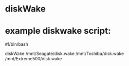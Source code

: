 # diskWake

# example diskwake script:

#!/bin/bash

diskWake /mnt/Seagate/disk.wake /mnt/Toshiba/disk.wake /mnt/Extreme500/disk.wake
